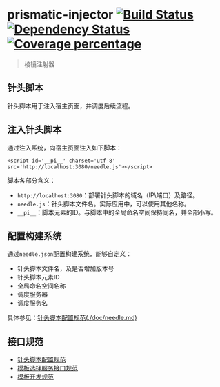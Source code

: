 # prismatic-injector  [![Build Status][travis-image]][travis-url] [![Dependency Status][daviddm-image]][daviddm-url] [![Coverage percentage][coveralls-image]][coveralls-url] #

> 棱镜注射器

## 针头脚本 ##

针头脚本用于注入宿主页面，并调度后续流程。

## 注入针头脚本 ##

通过注入系统，向宿主页面注入如下脚本：

	<script id='__pi__' charset='utf-8' src='http://localhost:3080/needle.js'></script>

脚本各部分含义：

- `http://localhost:3080`：部署针头脚本的域名（IP\端口）及路径。
- `needle.js`：针头脚本文件名。实际应用中，可以使用其他名称。
- `__pi__`：脚本元素的ID。与脚本中的全局命名空间保持同名，并全部小写。

## 配置构建系统 ##

通过`needle.json`配置构建系统，能够自定义：

- 针头脚本文件名，及是否增加版本号
- 针头脚本元素ID
- 全局命名空间名称
- 调度服务器
- 调度服务名

具体参见：[针头脚本配置规范(./doc/needle.md)](./doc/needle.md)

## 接口规范 ##

- [针头脚本配置规范](./doc/needle.md)
- [模板选择服务接口规范](./doc/opt.md)
- [模板开发规范](./doc/template.md)

[travis-image]: https://travis-ci.org/peigong/prismatic-injector.svg?branch=master
[travis-url]: https://travis-ci.org/peigong/prismatic-injector
[daviddm-image]: https://david-dm.org/peigong/prismatic-injector.svg?theme=shields.io
[daviddm-url]: https://david-dm.org/peigong/prismatic-injector
[coveralls-image]: https://coveralls.io/repos/peigong/prismatic-injector/badge.svg
[coveralls-url]: https://coveralls.io/r/peigong/prismatic-injector

